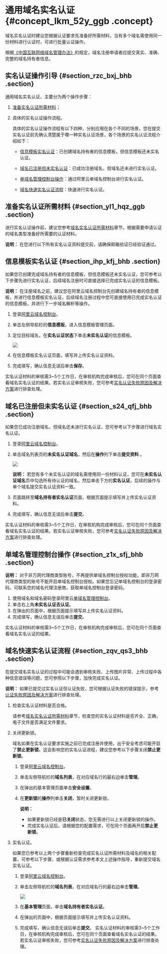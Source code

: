 # 通用域名实名认证 {#concept_lkm_52y_ggb .concept}

域名实名认证时建议您根据认证要求先准备好所需材料，当有多个域名需使用同一份材料进行认证时，可进行批量认证操作。

根据[《中国互联网络域名管理办法》](http://www.miit.gov.cn/n1146295/n1146557/n1146624/c3554612/content.html)的规定，域名注册申请者应提交真实、准确、完整的域名持有者信息。

## 实名认证操作引导 {#section_rzc_bxj_bhb .section}

通用域名实名认证，主要分为两个操作步骤：

1.  [准备实名认证所需材料](#)；
2.  具体的实名认证操作流程。

    具体的实名认证操作流程有以下四种，分别应用在各个不同的场景，您在提交实名认证前先确认清楚属于哪一种实名认证场景，各个场景的实名认证流程介绍如下：

    -   [信息模板实名认证](#)：已创建域名持有者的信息模板，但信息模板还未实名认证。

    -   [域名已注册但未实名认证](#)：已成功注册域名，但域名还未进行实名认证。

    -   [单域名管理控制台操作](#)：通过阿里云单域名控制台进行实名认证。

    -   [域名快速实名认证流程](#)：快速进行实名认证。


## 准备实名认证所需材料 {#section_yl1_hqz_ggb .section}

进行实名认证操作前，建议您参考[域名实名认证所需材料](cn.zh-CN/域名实名认证/域名实名认证所需资料.md#)章节，根据需要申请认证的域名类型准备好所需要的认证材料。

**说明：** 在您进行以下所有实名认证资料提交前，请确保邮箱验证已经验证通过。

## 信息模板实名认证 {#section_ihp_kfj_bhb .section}

如果您已创建完成域名持有者的信息模板，但信息模板还未实名认证，您可参考以下步骤先进行实名认证，后续域名注册时可直接选择已完成实名认证的信息模板。

**说明：** 在注册域名之前，建议您在阿里云域名控制台先创建域名持有者的信息模板，并进行信息模板实名认证，后续域名注册过程中您可直接使用已完成实名认证的信息模板，并进行下一步域名解析等操作。

1.  登录[阿里云域名控制台](https://netcn.console.aliyun.com/core/domain/list)。
2.  单击左侧导航栏的**信息模板**，进入信息模板管理页面。
3.  定位目标域名，在**实名认证状态**下单击**未实名认证**的信息模板。

    ![](http://static-aliyun-doc.oss-cn-hangzhou.aliyuncs.com/assets/img/83826/155236964438244_zh-CN.png)

4.  在信息模板实名认证页面，填写并上传实名认证资料。
5.  完成填写，确认信息无误后单击**保存**。

实名认证材料的审核需3~5个工作日，在审核机构完成审核后，您可在同个页面查看域名实名认证的结果。若实名认证审核失败，您可参考[实名认证失败原因及解决方案](cn.zh-CN/域名实名认证/实名认证失败原因及解决方案.md#)进行排查处理。

## 域名已注册但未实名认证 {#section_s24_qfj_bhb .section}

如果您已成功注册域名，但域名还未进行实名认证，您可参考以下步骤进行域名实名认证。

1.  登录[阿里云域名控制台](https://netcn.console.aliyun.com/core/domain/list)。
2.  单击域名列表页的**未实名认证域名**，然后在**操作**列下单击**提交资料** 。

    ![](http://static-aliyun-doc.oss-cn-hangzhou.aliyuncs.com/assets/img/83826/155236964438245_zh-CN.png)

    **说明：** 若您有多个未实名认证的域名需使用同一份材料认证，您可在**未实名认证域名**页中勾选所有待认证的域名，然后单击下方的**实名认证**，后续的操作与单个域名提交实名认证资料一致。

3.  页面跳转至**域名持有者实名认证**页面，根据页面提示填写并上传实名认证资料。
4.  完成填写，确认信息无误后单击**提交**。

实名认证材料的审核需3~5个工作日，在审核机构完成审核后，您可在同个页面查看域名实名认证的结果。若实名认证审核失败，您可参考[实名认证失败原因及解决方案](cn.zh-CN/域名实名认证/实名认证失败原因及解决方案.md#)进行排查处理。

## 单域名管理控制台操作 {#section_z1x_sfj_bhb .section}

**说明：** 对于非万网代理商类型账号，不再提供单域名控制台授权功能，即非万网代理商类型的账号不能开启单域名控制台授权。如果您忘记单域名控制台的登录密码，可联系您的域名代理注册商，获取单域名控制台登录密码。

1.  使用域名和域名密码登录阿里云[单域名管理控制台](https://dc.aliyun.com/)。
2.  单击右上角**未实名认证去认证**。
3.  在弹出的页面中，根据页面提示填写并上传实名认证资料。
4.  完成填写，确认信息无误后单击**提交**。

实名认证材料的审核需3~5个工作日，在审核机构完成审核后，您可在同个页面查看域名实名认证的结果。

## 域名快速实名认证流程 {#section_zqv_qs3_bhb .section}

在提交域名实名认证的过程中可能会遇到审核失败、上传图片异常、上传过程中各种信息错误等问题，您可参照以下步骤，加快完成实名认证。

**说明：** 如果已提交过实名认证但认证失败，您可根据认证失败的错误提示，参考[认证失败原因及解决方案](cn.zh-CN/域名实名认证/实名认证失败原因及解决方案.md#)进行排查处理。

1.  检查实名认证材料是否合格。

    请参考[域名实名认证所需材料](cn.zh-CN/域名实名认证/域名实名认证所需资料.md#)章节，检查您的实名认证材料是否齐全、正确，电子文件是否满足文件要求。

2.  关闭更新锁。

    域名如果在实名认证要求实施之前已完成注册并使用，出于安全考虑可能开启了**禁止更新锁**，这会影响您的实名认证进程，建议您参考以下步骤关闭**禁止更新锁**。

    1.  登录[阿里云域名控制台](https://netcn.console.aliyun.com/core/domain/list)。
    2.  单击左侧导航栏的**域名列表**，在对应域名行的最右边单击**管理**。
    3.  在弹出的基本管理页面单击**安全设置**。
    4.  在**更新锁**的**操作**列单击**关闭**，暂时关闭更新锁。

        **说明：** 

        -   如果更新锁已经是**已关闭**状态，您无需进行以上关闭更新锁的操作。
        -   完成实名认证后，请根据您的配置需求，可在同个页面再开启**禁止更新锁**。
3.  实名认证。

    如果您已参考以上两个步骤重新检查完成实名认证所需材料及域名的相关配置，可参考以下步骤，或根据认证需求参考本文上述操作指导，重新提交域名实名认证。

    1.  登录[阿里云域名控制台](https://netcn.console.aliyun.com/core/domain/list)。
    2.  单击左侧导航栏的**域名列表**，在对应域名行的最右边单击**管理**。

        ![](http://static-aliyun-doc.oss-cn-hangzhou.aliyuncs.com/assets/img/83826/155236964439835_zh-CN.png)

    3.  在**基本管理**页面，单击**域名持有者实名认证**。
    4.  在弹出的页面中，根据页面提示填写并上传实名认证资料。
    5.  完成填写，确认信息无误后单击**提交**。
    实名认证材料的审核需3~5个工作日，在审核机构完成审核后，您可在同个页面查看域名实名认证的结果。若实名认证审核失败，您可参考[实名认证失败原因及解决方案](cn.zh-CN/域名实名认证/实名认证失败原因及解决方案.md#)进行排查处理。



